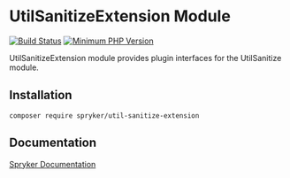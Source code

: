 # UtilSanitizeExtension Module
[![Build Status](https://travis-ci.org/spryker/util-sanitize-extension.svg)](https://travis-ci.org/spryker/util-sanitize-extension)
[![Minimum PHP Version](https://img.shields.io/badge/php-%3E%3D%207.3-8892BF.svg)](https://php.net/)

UtilSanitizeExtension module provides plugin interfaces for the UtilSanitize module.

## Installation

```
composer require spryker/util-sanitize-extension
```

## Documentation

[Spryker Documentation](https://documentation.spryker.com/module_guide/overview.htm)
